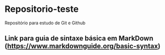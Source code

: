 # Repositorio-teste
Repositório para estudo de Git e Github

## Link para guia de sintaxe básica em MarkDown (https://www.markdownguide.org/basic-syntax)
